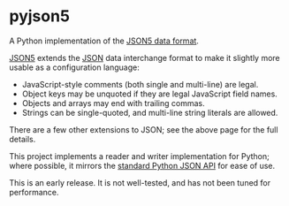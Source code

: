 # pyjson5

A Python implementation of the
[JSON5 data format](https://github.com/aseemk/json5).

[JSON5](https://github.com/aseemk/json5) extends the [JSON](http://www.json.org)
data interchange format to make it slightly more usable as a configuration
language:

* JavaScript-style comments (both single and multi-line) are legal.
* Object keys may be unquoted if they are legal JavaScript field names.
* Objects and arrays may end with trailing commas.
* Strings can be single-quoted, and multi-line string literals are allowed.

There are a few other extensions to JSON; see the above page for the full
details.

This project implements a reader and writer implementation for Python;
where possible, it mirrors the
[standard Python JSON API](https://docs.python.org/3.4/library/json.html)
for ease of use.

This is an early release. It is not well-tested, and has not been tuned
for performance.
